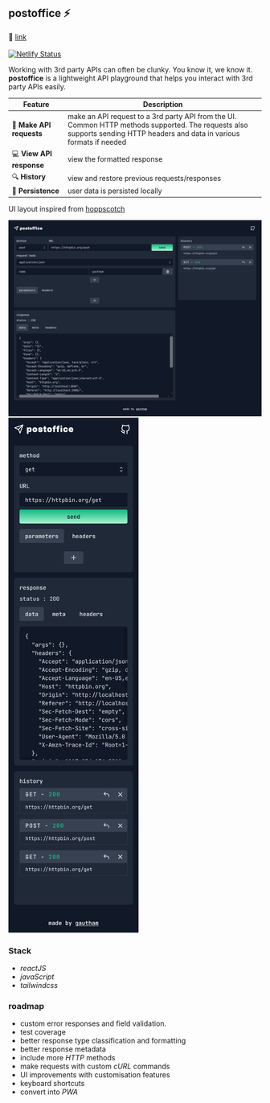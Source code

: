 ## **postoffice**  ⚡ 

🔗 [link](https://postoffice-api.netlify.app/) 
<br/></br>
 [![Netlify Status](https://api.netlify.com/api/v1/badges/3c425796-80aa-4dd5-9bb7-2bddc04bb0dd/deploy-status)](https://app.netlify.com/sites/postoffice-api/deploys)

Working with 3rd party APIs can often be clunky. You know it, we know it. **postoffice** is a lightweight API playground that helps you interact with 3rd party APIs easily.



 Feature | Description
------- | -----------
🚀 **Make API requests** | make an API request to a 3rd party API from the UI. Common HTTP methods supported. The requests also supports sending HTTP headers and data in various formats if needed
💻 **View API response** | view the formatted response
🔍 **History** | view and restore previous requests/responses
💾 **Persistence** | user data is persisted locally


UI layout inspired from [hoppscotch](https://github.com/hoppscotch/hoppscotch)

![screenshot](./assets/ss.png "postoffice")
![screenshot](./assets/ss_mob.png "postoffice")




### **Stack**
 - _reactJS_
 - _javaScript_
 - _tailwindcss_

### **roadmap**
- custom error responses and field validation.
- test coverage 
- better response type classification and formatting
- better response metadata
- include more _HTTP_ methods
- make requests with custom _cURL_ commands
- UI improvements with customisation features
- keyboard shortcuts
- convert into _PWA_ 







 

